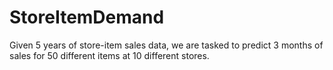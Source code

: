 # StoreItemDemand
 Given 5 years of store-item sales data, we are tasked to predict 3 months of sales for 50 different items at 10 different stores.
